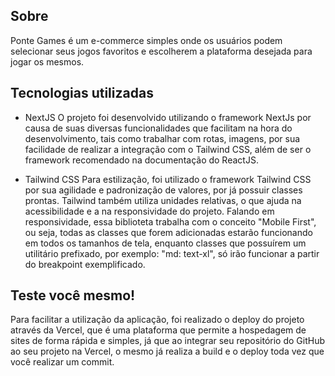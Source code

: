 ## Sobre

Ponte Games é um e-commerce simples onde os usuários podem selecionar seus jogos favoritos e escolherem a plataforma desejada para jogar os mesmos.
## Tecnologias utilizadas

- NextJS
O projeto foi desenvolvido utilizando o framework NextJs por causa de suas diversas funcionalidades que facilitam na hora do desenvolvimento, 
tais como trabalhar com rotas, imagens, por sua facilidade de realizar a integração com o Tailwind CSS, além de ser o framework recomendado 
na documentação do ReactJS.

- Tailwind CSS
Para estilização, foi utilizado o framework Tailwind CSS por sua agilidade e padronização de valores, por já possuir classes prontas.
Tailwind também utiliza unidades relativas, o que ajuda na acessibilidade e a na responsividade do projeto. Falando em responsividade,
essa biblioteta trabalha com o conceito "Mobile First", ou seja, todas as classes que forem adicionadas estarão funcionando em todos os tamanhos
de tela, enquanto classes que possuírem um utilitário prefixado, por exemplo: "md: text-xl", só irão funcionar a partir do breakpoint exemplificado.
## Teste você mesmo!

Para facilitar a utilização da aplicação, foi realizado o deploy do projeto através da Vercel, que é uma plataforma que permite a hospedagem 
de sites de forma rápida e simples, já que ao integrar seu repositório do GitHub ao seu projeto na Vercel, o mesmo já realiza a build e o deploy
toda vez que você realizar um commit.

